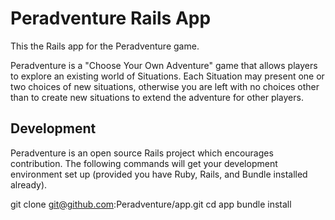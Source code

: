 # Peradventure Rails App
This the Rails app for the Peradventure game.

Peradventure is a "Choose Your Own Adventure" game that allows players to explore an existing world of Situations. Each Situation may present one or two choices of new situations, otherwise you are left with no choices other than to create new situations to extend the adventure for other players.

## Development

Peradventure is an open source Rails project which encourages contribution. The following commands will get your development environment set up (provided you have Ruby, Rails, and Bundle installed already).

  git clone git@github.com:Peradventure/app.git
  cd app
  bundle install
